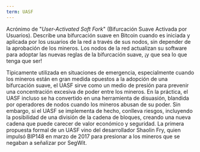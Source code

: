 ```yaml
---
term: UASF
---
```


Acrónimo de "*User-Activated Soft Fork*" (Bifurcación Suave Activada por Usuarios). Describe una bifurcación suave en Bitcoin cuando es iniciada y aplicada por los usuarios de la red a través de sus nodos, sin depender de la aprobación de los mineros. Los nodos de la red actualizan su software para adoptar las nuevas reglas de la bifurcación suave, ¡y que sea lo que tenga que ser!

Típicamente utilizada en situaciones de emergencia, especialmente cuando los mineros están en gran medida opuestos a la adopción de una bifurcación suave, el UASF sirve como un medio de presión para prevenir una concentración excesiva de poder entre los mineros. En la práctica, el UASF incluso se ha convertido en una herramienta de disuasión, blandida por operadores de nodos cuando los mineros abusan de su poder. Sin embargo, si el UASF se implementa de hecho, conlleva riesgos, incluyendo la posibilidad de una división de la cadena de bloques, creando una nueva cadena que puede carecer de valor económico y seguridad. La primera propuesta formal de un UASF vino del desarrollador Shaolin Fry, quien impulsó BIP148 en marzo de 2017 para presionar a los mineros que se negaban a señalizar por SegWit.